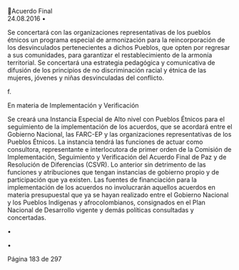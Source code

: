 Acuerdo Final  
24.08.2016 
•

Se concertará con las organizaciones representativas de los pueblos étnicos un programa especial 
de armonización para la reincorporación de los desvinculados pertenecientes a dichos Pueblos, 
que  opten  por  regresar  a  sus  comunidades,  para  garantizar  el  restablecimiento  de  la  armonía 
territorial. Se concertará una estrategia pedagógica y comunicativa de difusión de los principios 
de no discriminación racial y étnica de las mujeres, jóvenes y niñas desvinculadas del conflicto. 

f.

En materia de Implementación y Verificación  
 
Se  creará  una  Instancia  Especial  de  Alto  nivel  con  Pueblos  Étnicos  para  el  seguimiento    de    la 
implementación de los acuerdos, que se acordará entre el Gobierno Nacional, las FARC-EP y las 
organizaciones representativas de los Pueblos Étnicos.  La instancia tendrá las funciones de actuar 
como    consultora,  representante  e  interlocutora  de  primer  orden  de  la  Comisión  de 
Implementación,  Seguimiento  y  Verificación  del  Acuerdo  Final  de  Paz  y  de  Resolución  de 
Diferencias  (CSVR).    Lo  anterior  sin  detrimento  de  las  funciones  y  atribuciones  que  tengan 
instancias de gobierno propio y de participación que ya existen. 
Las  fuentes  de  financiación  para  la  implementación  de  los  acuerdos  no  involucrarán  aquellos 
acuerdos  en  materia  presupuestal  que  ya  se  hayan  realizado  entre  el  Gobierno  Nacional  y  los 
Pueblos  Indígenas  y  afrocolombianos,  consignados  en  el  Plan  Nacional  de  Desarrollo  vigente  y 
demás políticas consultadas y concertadas. 

 

•

•

 
 
 
 
 
 
 
 
 
 
 
 
 
 
 
 
 
 
Página 183 de 297 
 

